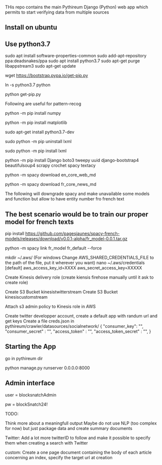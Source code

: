 THis repo contains the main Pythireum Django (Python) web app which permits to start verifying data from 
multiple sources


## Install on ubuntu ##
## Use python3.7

sudo apt install software-properties-common
sudo add-apt-repository ppa:deadsnakes/ppa
sudo apt install python3.7
sudo apt-get purge libappstream3
sudo apt-get update

wget https://bootstrap.pypa.io/get-pip.py

ln -s python3.7 python

python get-pip.py

Following are useful for pattern-recog

python -m pip install numpy

python -m pip install matplotlib

sudo apt-get install python3.7-dev

sudo python -m pip uninstall lxml

sudo python -m pip install lxml


python -m pip install Django boto3 tweepy uuid django-bootstrap4 beautifulsoup4 scrapy crochet spacy textacy


python -m spacy download en_core_web_md

python -m spacy download fr_core_news_md

The following will downgrade spacy and make unavailable some models and function but allow to have entity number fro french text

## The best scenario would be to train our proper model for french texts ##

pip install https://github.com/pagesjaunes/spacy-french-models/releases/download/v0.0.1-alpha/fr_model-0.0.1.tar.gz

python -m spacy link fr_model fr_default --force



mkdir ~/.aws/
(For windows Change AWS_SHARED_CREDENTIALS_FILE  to the path of the file, put it wherever you want)
nano ~/.aws/credentials
		[default]
		aws_access_key_id=XXXX
		aws_secret_access_key=XXXXX


Create Kinesis delivery role (create kiensis firehose manually until it ask to create role)

Create S3 Bucket kinesistwitterstream
Create S3 Bucket kinesiscustomstream

Attach s3 admin policy to Kinesis role in AWS

Create twitter developper account, create a default app with randum url and get keys
Create a file creds.json in pythireum/crawler/datasources/socialnetwork/
 {
 	"consumer_key": "",
	"consumer_secret" : "",
	"access_token" : "",
	"access_token_secret" : "",
 }


## Starting the App ##
go in pythireum dir

python manage.py runserver 0.0.0.0:8000

## Admin interface ##

user = blocksnatchAdmin

pw = blockSnatch24!






TODO:

Think more about a meaningfull output
Maybe do not use NLP (too complex for now) but just package data and create summary documents


Twitter:  Add a lot more twitterID to follow and make it possible to specify them when creating a search with Twitter


custom: Create a one page document containing the body of each article concerning an index, specify the target url at creation



















